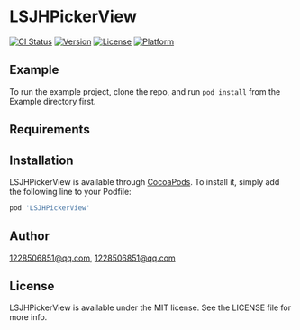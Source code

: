 # LSJHPickerView

[![CI Status](https://img.shields.io/travis/1228506851@qq.com/LSJHPickerView.svg?style=flat)](https://travis-ci.org/1228506851@qq.com/LSJHPickerView)
[![Version](https://img.shields.io/cocoapods/v/LSJHPickerView.svg?style=flat)](https://cocoapods.org/pods/LSJHPickerView)
[![License](https://img.shields.io/cocoapods/l/LSJHPickerView.svg?style=flat)](https://cocoapods.org/pods/LSJHPickerView)
[![Platform](https://img.shields.io/cocoapods/p/LSJHPickerView.svg?style=flat)](https://cocoapods.org/pods/LSJHPickerView)

## Example

To run the example project, clone the repo, and run `pod install` from the Example directory first.

## Requirements

## Installation

LSJHPickerView is available through [CocoaPods](https://cocoapods.org). To install
it, simply add the following line to your Podfile:

```ruby
pod 'LSJHPickerView'
```

## Author

1228506851@qq.com, 1228506851@qq.com

## License

LSJHPickerView is available under the MIT license. See the LICENSE file for more info.
